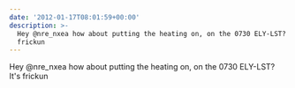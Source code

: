```yaml
---
date: '2012-01-17T08:01:59+00:00'
description: >-
  Hey @nre_nxea how about putting the heating on, on the 0730 ELY-LST? It's
  frickun
---
```

Hey @nre_nxea how about putting the heating on, on the 0730 ELY-LST? It's frickun
